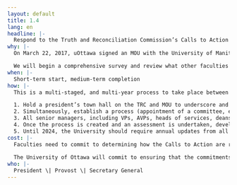 ```yaml
---
layout: default
title: 1.4
lang: en
headline: |-
  Respond to the Truth and Reconciliation Commission’s Calls to Action and fulfill our commitment to the Memorandum of Understanding signed with the National Centre for Truth and Reconciliation in 2017
why: |-
  On March 22, 2017, uOttawa signed an MOU with the University of Manitoba in which we agreed to contribute materially to the purposes and objectives of the National Centre for Truth and Reconciliation. While several faculties, including Law, Education, and Medicine, have begun implementing formal responses to the TRC, uOttawa has not, as yet, developed its institutional response or determined how it will fulfill its obligations under the MOU.

  We will begin a comprehensive survey and review what other faculties have done to support the Calls to Action, in order to determine the best plan to move forward as a university and address these calls, while reviewing the MOU to determine how to meet our commitments.
when: |-
  Short-term start, medium-term completion
how: |-
  This is a multi-staged, and multi-year process to take place between 2019-2024:

  1. Hold a president’s town hall on the TRC and MOU to underscore and encourage University-wide participation.
  2. Simultaneously, establish a process (appointment of a committee, etc.) by which we decide what Calls to Action uOttawa needs to/is best positioned to address given its institutional needs, capacity, and mission; initiate a survey of what each faculty, department and unit has undertaken, or what it currently has in terms of curriculum and supports, in order to determine what actions must be taken.
  3. All senior managers, including VPs, AVPs, heads of services, deans, VDs, and department/institute chairs, should have their job descriptions amended to include responsibility for implementing the TRC Calls to Action.
  4. Once the process is created and an assessment is undertaken, develop a response to these Calls to Action that makes the most sense in the context of uOttawa.
  5. Until 2024, the University should require annual updates from all faculties, department, and units on their progress toward meeting the Calls to Action. These reports will be public documents, made available on the Indigenous Portal.
cost: |-
  Faculties need to commit to determining how the Calls to Action are reflected in their curricula and then commit the appropriate resources to either developing new courses or ensuring that they have the appropriate staffing to ensure that courses that already exist are offered. In some instances, this will necessitate the hiring of Indigenous instructors.
 
  The University of Ottawa will commit to ensuring that the commitments of the MOU are met. As a partner, we’ve agreed to a number of actions, including ensuring that the Centre’s archives are more accessible and used, contributing additional holdings to the Centre’s archives and supporting a broad scope of public education, research and other reconciliation activities. As an institution founded by the Oblates of Mary Immaculate, a Catholic male religious order, uOttawa has a direct historical link to the residential schools themselves. With its ongoing relationship to Saint Paul University, and, as a result, the Deschâtelets Archive of the Oblates, along with its own institutional archive, uOttawa must task its archivists and librarians to work with Saint Paul and the Oblate archive to build an institutional history of the University that reflects its connection to the establishment and operation of Indian residential schools.
who: |-
  President \| Provost \| Secretary General
---
```

